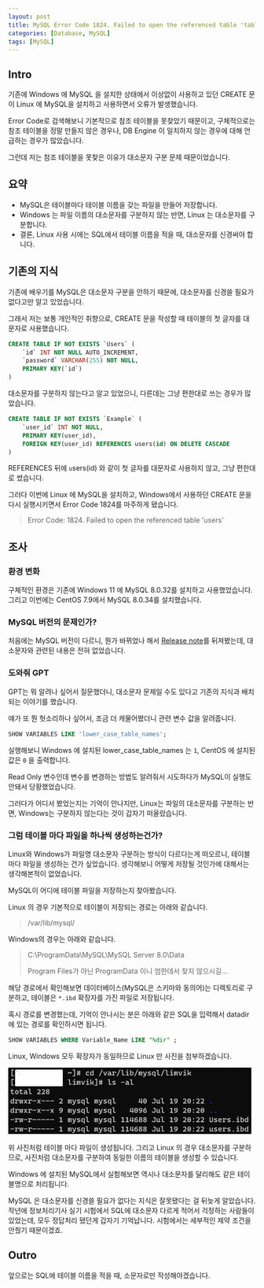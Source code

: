 ```yaml
---
layout: post
title: MySQL Error Code 1824. Failed to open the referenced table 'tablename'
categories: [Database, MySQL]
tags: [MySQL]
---
```

## Intro

기존에 Windows 에 MySQL 을 설치한 상태에서 이상없이 사용하고 있던 CREATE 문이 Linux 에 MySQL을 설치하고 사용하면서 오류가 발생했습니다.

Error Code로 검색해보니 기본적으로 참조 테이블을 못찾았기 때문이고, 구체적으로는 참조 테이블을 정말 만들지 않은 경우나, DB Engine 이 일치하지 않는 경우에 대해 언급하는 경우가 많았습니다.

그런데 저는 참조 테이블을 못찾은 이유가 대소문자 구분 문제 때문이었습니다.

## 요약

- MySQL은 테이블마다 테이블 이름을 갖는 파일을 만들어 저장합니다.
- Windows 는 파일 이름의 대소문자를 구분하지 않는 반면, Linux 는 대소문자를 구분합니다.
- 결론, Linux 사용 시에는 SQL에서 테이블 이름을 적을 때, 대소문자를 신경써야 합니다.

## 기존의 지식

기존에 배우기를 MySQL은 대소문자 구분을 안하기 때문에, 대소문자를 신경쓸 필요가 없다고만 알고 있었습니다.

그래서 저는 보통 개인적인 취향으로, CREATE 문을 작성할 때 테이블의 첫 글자를 대문자로 사용했습니다.

```sql
CREATE TABLE IF NOT EXISTS `Users` (
    `id` INT NOT NULL AUTO_INCREMENT,
    `password` VARCHAR(255) NOT NULL,
    PRIMARY KEY(`id`)
)
```

대소문자를 구분하지 않는다고 알고 있었으니, 다른데는 그냥 편한대로 쓰는 경우가 많았습니다.

```sql
CREATE TABLE IF NOT EXISTS `Example` (
    `user_id` INT NOT NULL,
    PRIMARY KEY(user_id),
    FOREIGN KEY(user_id) REFERENCES users(id) ON DELETE CASCADE
)
```

REFERENCES 뒤에 `u`sers(id) 와 같이 첫 글자를 대문자로 사용하지 않고, 그냥 편한대로 썼습니다.

그러다 이번에 Linux 에 MySQL을 설치하고, Windows에서 사용하던 CREATE 문을 다시 실행시키면서 Error Code 1824를 마주하게 됐습니다.

>Error Code: 1824. Failed to open the referenced table 'users'

## 조사

### 환경 변화

구체적인 환경은 기존에 Windows 11 에 MySQL 8.0.32를 설치하고 사용했었습니다. 그리고 이번에는 CentOS 7.9에서 MySQL 8.0.34를 설치했습니다.

### MySQL 버전의 문제인가?

처음에는 MySQL 버전이 다르니, 뭔가 바뀌었나 해서 [Release note](https://dev.mysql.com/doc/relnotes/mysql/8.0/en/news-8-0-34.html)를 뒤져봤는데, 대소문자와 관련된 내용은 전혀 없었습니다.

### 도와줘 GPT

GPT는 뭐 알려나 싶어서 질문했더니, 대소문자 문제일 수도 있다고 기존의 지식과 배치되는 이야기를 했습니다.

얘가 또 뭔 헛소리하나 싶어서, 조금 더 캐물어봤더니 관련 변수 값을 알려줍니다.

```sql
SHOW VARIABLES LIKE 'lower_case_table_names';
```

실행해보니 Windows 에 설치된 lower_case_table_names 는 `1`, CentOS 에 설치된 값은 `0` 을 출력합니다.

Read Only 변수인데 변수를 변경하는 방법도 알려줘서 시도하다가 MySQL이 실행도 안돼서 당황했었습니다.

그러다가 어디서 봤었는지는 기억이 안나지만, Linux는 파일의 대소문자를 구분하는 반면, Windows는 구분하지 않는다는 것이 갑자기 떠올랐습니다.

### 그럼 테이블 마다 파일을 하나씩 생성하는건가?

Linux와 Windows가 파일명 대소문자 구분하는 방식이 다르다는게 떠오르니, 테이블 마다 파일을 생성하는 건가 싶었습니다. 생각해보니 어떻게 저장될 것인가에 대해서는 생각해본적이 없었습니다.

MySQL이 어디에 테이블 파일을 저장하는지 찾아봤습니다.

Linux 의 경우 기본적으로 테이블이 저장되는 경로는 아래와 같습니다.

>/var/lib/mysql/

Windows의 경우는 아래와 같습니다.

>C:\ProgramData\MySQL\MySQL Server 8.0\Data
>
>Program Files가 아닌 ProgramData 이니 엄한데서 찾지 않으시길...

해당 경로에서 확인해보면 데이터베이스(MySQL은 스키마와 동의어)는 디렉토리로 구분하고, 테이블은 `*.ibd` 확장자를 가진 파일로 저장됩니다.

혹시 경로를 변경했는데, 기억이 안나시는 분은 아래와 같은 SQL을 입력해서 datadir 에 있는 경로를 확인하시면 됩니다.

```sql
SHOW VARIABLES WHERE Variable_Name LIKE "%dir" ;
```

Linux, Windows 모두 확장자가 동일하므로 Linux 만 사진을 첨부하겠습니다.

![Linux Command Line 에서 본 ibd 파일들](/assets/img/2023-07-19-mysql-error-code-1824/01-mysql-table-files-in-linux.png)

위 사진처럼 테이블 마다 파일이 생성됩니다. 그리고 Linux 의 경우 대소문자를 구분하므로, 사진처럼 대소문자를 구분하여 동일한 이름의 테이블을 생성할 수 있습니다.

Windows 에 설치된 MySQL에서 실험해보면 역시나 대소문자를 달리해도 같은 테이블명으로 처리됩니다.

MySQL 은 대소문자를 신경쓸 필요가 없다는 지식은 잘못됐다는 걸 뒤늦게 알았습니다. 작년에 정보처리기사 실기 시험에서 SQL에 대소문자 다르게 적어서 걱정하는 사람들이 있었는데, 모두 정답처리 됐던게 갑자기 기억납니다. 시험에서는 세부적인 제약 조건을 안줬기 때문이겠죠.

## Outro

앞으로는 SQL에 테이블 이름을 적을 때, 소문자로만 작성해야겠습니다.
